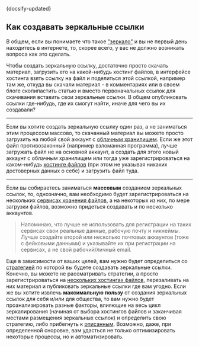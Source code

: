 {docsify-updated}

## Как создавать зеркальные ссылки

В общем, если вы понимаете что такое ["зеркало"](/ru-RU/introduction?id=%d0%a2%d0%b5%d1%80%d0%bc%d0%b8%d0%bd%d0%be%d0%bb%d0%be%d0%b3%d0%b8%d1%8f) и вы не первый день находитесь в интернете, то, скорее всего, у вас не должно возникать вопроса как это сделать.

Чтобы создать зеркальную ссылку, достаточно просто скачать материал, загрузить его на какой-нибудь хостинг файлов, в интерфейсе хостинга взять ссылку на файл и поделиться этой ссылкой, например там же, откуда вы скачали материал - в комментариях или в своем блоге скопипастить статью и вместо первоначальных ссылок для скачивания вставить свои зеркальные ссылки. В общем опубликовать ссылки где-нибудь, где их смогут найти, иначе для чего вы их создавали?

---

Если вы хотите создать зеркальную ссылку один раз, а не заниматься этим процессом массово, то скачанный материал вы можете просто загрузить на любой свой аккаунт с [облачным хранилищем](/ru-RU/files-hostings-list?id=%d0%9e%d0%b1%d0%bb%d0%b0%d1%87%d0%bd%d1%8b%d0%b5-%d1%85%d1%80%d0%b0%d0%bd%d0%b8%d0%bb%d0%b8%d1%89%d0%b0). Если же этот файл противозаконный (например взломанная программа), лучше загружать файл не на основной аккаунт, а создать для этого новый аккаунт с облачным хранилищем или тогда уже зарегистрироваться на каком-нибудь [хостинге файлов](/ru-RU/files-hostings-list) (при этом не указывая никаких достоверных данных о себе) и загрузить файл туда.

---

Если вы собираетесь заниматься **массовым** созданием зеркальных ссылок, то, однозначно, вам необходимо будет зарегистрироваться на нескольких [сервисах хранения файлов](/ru-RU/files-hostings-list), а на некоторых из них, по мере загрузки файлов, возможно придеться создавать и по несколько аккаунтов.

> Напоминаю, что лучше не использовать для регистрации на таких сервисах свои реальные данные, рабочую почту и никнеймы. Лучше создайте второй или несколько почтовых аккаунтов (тоже с фейковыми данными) и указывайте их при регистрации на сервисах, а не свой рабочий/личный email.

Еще в зависимости от ваших целей, вам нужно будет определиться со [стратегией](/ru-RU/creation-strategies.md) по которой вы будете создавать зеркальные ссылки. Конечно, вы можете не рассматривать стратегии, а просто зарегистрироваться на [нескольких хостингах файлов](/ru-RU/choosing-file-hostings.md), перезаливать на них материал и публиковать зеркальные ссылки где вам угодно. Если же вы хотите извлечь **максимальную пользу** от создания зеркальных ссылок для себя и/или для общества, то вам нужно будет проанализировать разные факторы, влияющие на весь цикл зеркалирования (начиная от выбора хостингов файлов и заканчивая местами размещения зеркальных ссылок) и определить свою стратегию, либо прибегнуть к [описанным](/ru-RU/creation-strategies.md). Возможно, даже, при определенной сноровке, вам удасться не только оптимизировать некоторые процессы, но и автоматизировать.
